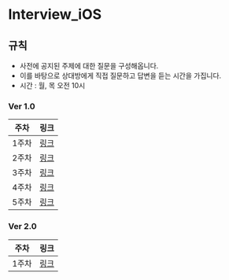 # Interview_iOS

## 규칙
- 사전에 공지된 주제에 대한 질문을 구성해옵니다.
- 이를 바탕으로 상대방에게 직접 질문하고 답변을 듣는 시간을 가집니다.
- 시간 : 월, 목 오전 10시

### Ver 1.0
|주차|링크|
|---|---|
|1주차|[링크](https://github.com/Interview777/Interview_iOS/discussions/3)|
|2주차|[링크](https://github.com/Interview777/Interview_iOS/discussions/4)|
|3주차|[링크](https://github.com/Interview777/Interview_iOS/discussions/5)|
|4주차|[링크](https://github.com/Interview777/Interview_iOS/discussions/6)|
|5주차|[링크](https://github.com/Interview777/Interview_iOS/discussions/7)|

### Ver 2.0
|주차|링크|
|---|---|
|1주차|[링크](https://github.com/Interview777/Interview_iOS/discussions/8)|

